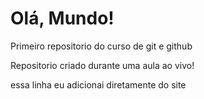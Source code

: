 # Olá, Mundo!
 Primeiro repositorio do curso de git e github

 Repositorio criado durante uma aula ao vivo!
 
 essa linha eu adicionai diretamente do site
